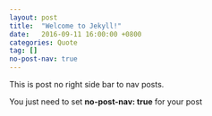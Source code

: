 ```yaml
---
layout: post
title:  "Welcome to Jekyll!"
date:   2016-09-11 16:00:00 +0800
categories: Quote
tag: []
no-post-nav: true
---
```


This is post no right side bar to nav posts.

You just need to set **no-post-nav: true** for your post

